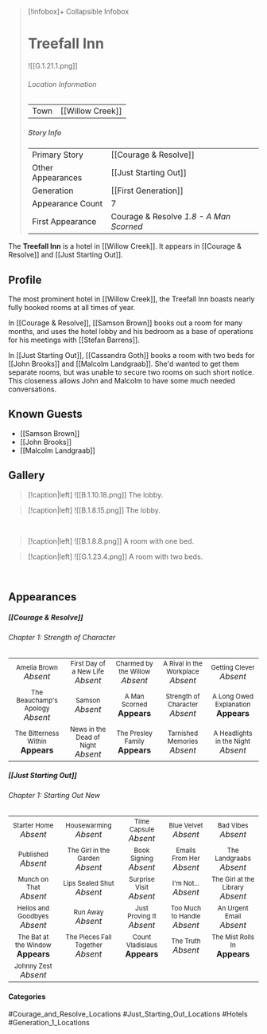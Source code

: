 > [!infobox]+ Collapsible Infobox
> # Treefall Inn
> ![[G.1.21.1.png]] 
> ###### Location Information
> |  |  | 
> | ---- | ---- | 
> | Town | [[Willow Creek]] | 
> 
> ##### Story Info
> |  |  | 
> | ---- | ---- | 
> | Primary Story | [[Courage & Resolve]] | 
> | Other Appearances | [[Just Starting Out]]
> | Generation | [[First Generation]]|
> | Appearance Count | 7 | 
> | First Appearance | Courage & Resolve *1.8 - A Man Scorned*

The **Treefall Inn** is a hotel in [[Willow Creek]]. It appears in [[Courage & Resolve]] and [[Just Starting Out]].

## Profile
The most prominent hotel in [[Willow Creek]], the Treefall Inn boasts nearly fully booked rooms at all times of year.

In [[Courage & Resolve]], [[Samson Brown]] books out a room for many months, and uses the hotel lobby and his bedroom as a base of operations for his meetings with [[Stefan Barrens]].

In [[Just Starting Out]], [[Cassandra Goth]] books a room with two beds for [[John Brooks]] and [[Malcolm Landgraab]]. She'd wanted to get them separate rooms, but was unable to secure two rooms on such short notice. This closeness allows John and Malcolm to have some much needed conversations.

## Known Guests
- [[Samson Brown]]
- [[John Brooks]]
- [[Malcolm Landgraab]]

## Gallery
> [!caption|left]
> ![[B.1.10.18.png]] 
> The lobby.

> [!caption|left]
> ![[B.1.8.15.png]] 
> The lobby.

<br style="clear:both; margin: 0; padding: 0" />

> [!caption|left]
> ![[B.1.8.8.png]] 
> A room with one bed.

> [!caption|left]
> ![[G.1.23.4.png]] 
> A room with two beds.

<br style="clear:both; margin: 0; padding: 0" />

## Appearances
##### [[Courage & Resolve]]
###### Chapter 1: Strength of Character

|                                                                       |                                                                         |                                                                     |                                                                        |                                                                          |
| --------------------------------------------------------------------- | ----------------------------------------------------------------------- | ------------------------------------------------------------------- | ---------------------------------------------------------------------- | ------------------------------------------------------------------------ |
| <center><font size=2>Amelia Brown<br><font size=3>*Absent*            | <center><font size=2>First Day of a New Life<br><font size=3>*Absent*   | <center><font size=2>Charmed by the Willow<br><font size=3>*Absent* | <center><font size=2>A Rival in the Workplace<br><font size=3>*Absent* | <center><font size=2>Getting Clever<br><font size=3>*Absent*             |
| <center><font size=2>The Beauchamp's Apology<br><font size=3>*Absent* | <center><font size=2>Samson<br><font size=3>*Absent*                 | <center><font size=2>A Man Scorned<br><font size=3>**Appears**         | <center><font size=2>Strength of Character<br><font size=3>*Absent*    | <center><font size=2>A Long Owed Explanation<br><font size=3>**Appears**   |
| <center><font size=2>The Bitterness Within<br><font size=3>**Appears**     | <center><font size=2>News in the Dead of Night<br><font size=3>*Absent* | <center><font size=2>The Presley Family<br><font size=3>**Appears**      | <center><font size=2>Tarnished Memories<br><font size=3>*Absent*       | <center><font size=2>A Headlights in the Night<br><font size=3>*Absent*   |

##### [[Just Starting Out]]
###### Chapter 1: Starting Out New
|                                                                       |                                                                         |                                                                     |                                                                        |                                                                          |
| --------------------------------------------------------------------- | ----------------------------------------------------------------------- | ------------------------------------------------------------------- | ---------------------------------------------------------------------- | ------------------------------------------------------------------------ |
| <center><font size=2>Starter Home<br><font size=3>*Absent* | <center><font size=2>Housewarming<br><font size=3>*Absent* | <center><font size=2>Time Capsule<br><font size=3>*Absent* | <center><font size=2>Blue Velvet<br><font size=3>*Absent* | <center><font size=2>Bad Vibes<br><font size=3>*Absent* |
| <center><font size=2>Published<br><font size=3>*Absent* | <center><font size=2>The Girl in the Garden<br><font size=3>*Absent* | <center><font size=2>Book Signing<br><font size=3>*Absent* | <center><font size=2>Emails From Her<br><font size=3>*Absent* | <center><font size=2>The Landgraabs<br><font size=3>*Absent* |
| <center><font size=2>Munch on That<br><font size=3>*Absent* | <center><font size=2>Lips Sealed Shut<br><font size=3>*Absent* | <center><font size=2>Surprise Visit<br><font size=3>*Absent* | <center><font size=2>I'm Not...<br><font size=3>*Absent* | <center><font size=2>The Girl at the Library<br><font size=3>*Absent* |
| <center><font size=2>Hellos and Goodbyes<br><font size=3>*Absent* | <center><font size=2>Run Away<br><font size=3>*Absent* | <center><font size=2>Just Proving It<br><font size=3>*Absent* | <center><font size=2>Too Much to Handle<br><font size=3>*Absent* | <center><font size=2>An Urgent Email<br><font size=3>*Absent* |
| <center><font size=2>The Bat at the Window<br><font size=3>**Appears** | <center><font size=2>The Pieces Fall Together<br><font size=3>*Absent* | <center><font size=2>Count Vladislaus<br><font size=3>**Appears** | <center><font size=2>The Truth<br><font size=3>*Absent* | <center><font size=2>The Mist Rolls In<br><font size=3>**Appears** |
| <center><font size=2>Johnny Zest<br><font size=3>*Absent* |
#### Categories
#Courage_and_Resolve_Locations #Just_Starting_Out_Locations #Hotels #Generation_1_Locations